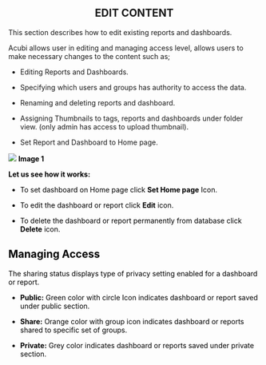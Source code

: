 


<center><h2>EDIT CONTENT</h2></center>

This section describes how to edit existing reports and dashboards. 

Acubi allows user in editing and managing access level, allows  users to make necessary changes to the content such as;

   -  Editing Reports and Dashboards.
   
   -  Specifying which users and groups has authority to access the data.
   
   -  Renaming and deleting reports and dashboard.
   
   - Assigning Thumbnails to tags, reports and dashboards under folder view. (only admin has access to upload thumbnail).
   
   -  Set Report and Dashboard to Home page.
   
   ![
](https://raw.githubusercontent.com/sv18042016/fp1/2c3e9b591017dd6316a4091ad35abfae69bf2082/images/New_version5/UD_Edit_Content_Image1.png)
<b><font color = "Black"> Image 1</b>

<b>Let us see how it works:</b>

- To set dashboard on Home page click <b>Set Home page</b> Icon.

- To edit the dashboard or report click  <B>Edit</B>  icon.

- To delete the dashboard or report permanently from database click <b>Delete</b>  icon.

## Managing Access

The sharing status displays type of privacy setting enabled for a dashboard or report.

 -   <B>Public:</B> Green color  with circle Icon indicates dashboard or report saved under public section.
 
 -   <B>Share:</b> Orange color with group icon indicates dashboard or reports shared to specific set of groups.
 
 -   <b>Private:</B> Grey color indicates dashboard or reports saved under private section.

<!--stackedit_data:
eyJoaXN0b3J5IjpbLTg3MTE1MjYyOCwtODU2OTIxNjE5LDExOD
A0NDg4MzEsMTM5NzUwNzc0NSwtNjgxNTg4MDMxLC0xMTk0MTY4
MzczLC0xNTcwNTY3MzA3LC0xMTk0MTY4MzczLDE1MTUwODYwMT
EsLTcwODI1MjA1MSwtMTU1MTI1NDU1NywtODIyNDA5OTg3LC0x
NDQ0NDkzMTA1LC0xNTkyMzExNDI2LC0xNTUzNTY5NTc1LDc1MT
YwMDI0NiwtMTU5NDcwNzE1XX0=
-->